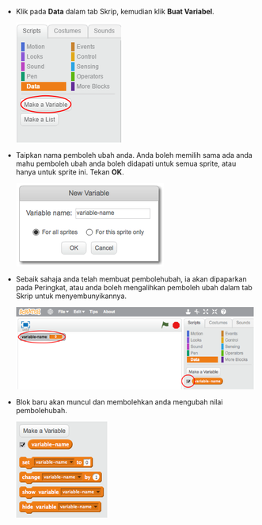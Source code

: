 + Klik pada **Data** dalam tab Skrip, kemudian klik **Buat Variabel**.
    
    ![Blok data](images/data-blocks.png)

+ Taipkan nama pemboleh ubah anda. Anda boleh memilih sama ada anda mahu pemboleh ubah anda boleh didapati untuk semua sprite, atau hanya untuk sprite ini. Tekan **OK**.
    
    ![Buat pembolehubah](images/create-variable.png)

+ Sebaik sahaja anda telah membuat pembolehubah, ia akan dipaparkan pada Peringkat, atau anda boleh mengalihkan pemboleh ubah dalam tab Skrip untuk menyembunyikannya.
    
    ![Blok berubah](images/variable-show.png)

+ Blok baru akan muncul dan membolehkan anda mengubah nilai pembolehubah.
    
    ![Blok berubah](images/variable-blocks.png)